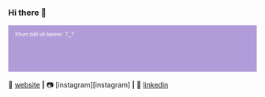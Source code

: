 ### Hi there 👋
[![bg][banner]][website]

<!--
**NghiLamPhuc/nghilamphuc** is a ✨ _special_ ✨ repository because its `README.md` (this file) appears on your GitHub profile.

Here are some ideas to get you started:
icon dep qua, sau them vo nhaaaa.
- 🌱 I’m currently learning HTML, CSS, Javascript
- 🤔 I’m looking for help with web design
- 💬 Ask me about natural language processing
- 📫 How to reach me: ...
- 😄 Pronouns: he/him
- ⚡ Fun fact: I'm a shy person
-->

🏡 [website][website] **|** 
📷 [instagram][instagram] **|** 
👔 [linkedin][linkedin]

[banner]: https://raw.githubusercontent.com/NghiLamPhuc/nghilamphuc/main/banner.jpg
[website]: https://nghilam.w3spaces.com/
[linkedin]: https://www.linkedin.com/in/ph%C3%BAc-nghi-4b51b3192/
